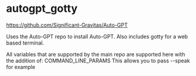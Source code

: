 # autogpt_gotty
https://github.com/Significant-Gravitas/Auto-GPT

Uses the Auto-GPT repo to install Auto-GPT. Also includes gotty for a web based terminal.


All variables that are supported by the main repo are supported here with the addition of: COMMAND_LINE_PARAMS
This allows you to pass --speak for example

